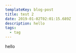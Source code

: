 ```yaml
---
templateKey: blog-post
title: test 2
date: 2019-01-02T02:01:15.689Z
description: hello
tags:
  - tag
---
```

hello
